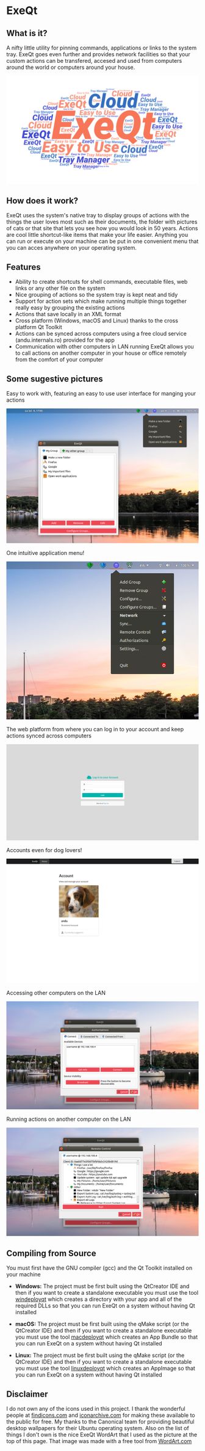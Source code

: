 # ExeQt

## What is it?
A nifty little utility for pinning commands, applications or links to the system tray. ExeQt goes even further and provides network facilities so that your custom actions can be transfered, accesed and used from computers around the world or computers around your house.

![Main Image](./Images/main.png)

## How does it work?
ExeQt uses the system's native tray to display groups of actions with the things the user loves most such as their documents, the folder with pictures of cats or that site that lets you see how you would look in 50 years. Actions are cool little shortcut-like items that make your life easier. Anything you can run or execute on your machine can be put in one convenient menu that you can acces anywhere on your operating system.

## Features
- Ability to create shortcuts for shell commands, executable files, web links or any other file on the system
- Nice grouping of actions so the system tray is kept neat and tidy
- Support for action sets which make running multiple things together really easy by grouping the existing actions
- Actions that save locally in an XML format
- Cross platform (Windows, macOS and Linux) thanks to the cross platform Qt Toolkit
- Actions can be synced across computers using a free cloud service (andu.internals.ro) provided for the app
- Communication with other computers in LAN running ExeQt allows you to call actions on another computer in your house or office remotely from the comfort of your computer

## Some sugestive pictures
Easy to work with, featuring an easy to use user interface for manging your actions

![Actions](./Images/actions.png)

One intuitive application menu!

![Menu](./Images/menu.png)

The web platform from where you can log in to your account and keep actions synced across computers

![Cloud Login](./Images/web-login.png)

Accounts even for dog lovers!

![Cloud Account](./Images/web-account.png)

Accessing other computers on the LAN

![LAN1](./Images/lan1.png)

Running actions on another computer on the LAN

![LAN2](./Images/lan2.png)

## Compiling from Source

You must first have the GNU compiler (gcc) and the Qt Toolkit installed on your machine

- **Windows:** The project must be first built using the QtCreator IDE and then if you want to create a standalone executable you must use the tool [windeployqt](https://doc.qt.io/qt-5/windows-deployment.html) which creates a directory with your app and all of the required DLLs so that you can run ExeQt on a system without having Qt installed

- **macOS:** The project must be first built using the qMake script (or the QtCreator IDE) and then if you want to create a standalone executable you must use the tool [macdeployqt](https://doc.qt.io/qt-5/osx-deployment.html#macdeploy) which creates an App Bundle so that you can run ExeQt on a system without having Qt installed

- **Linux:** The project must be first built using the qMake script (or the QtCreator IDE) and then if you want to create a standalone executable you must use the tool [linuxdeployqt](https://github.com/probonopd/linuxdeployqt) which creates an AppImage so that you can run ExeQt on a system without having Qt installed

## Disclaimer
I do not own any of the icons used in this project. I thank the wonderful people at [findicons.com](findicons.com) and [iconarchive.com](iconarchive.com) for making these available to the public for free.
My thanks to the Canonical team for providing beautiful desktop wallpapers for their Ubuntu operating system.
Also on the list of things I don't own is the nice ExeQt WordArt that I used as the picture at the top of this page. That image was made with a free tool from [WordArt.com](https://wordart.com/)
